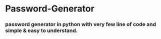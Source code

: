 # Password-Generator

### password generator in python with very few line of code and simple & easy to understand.

